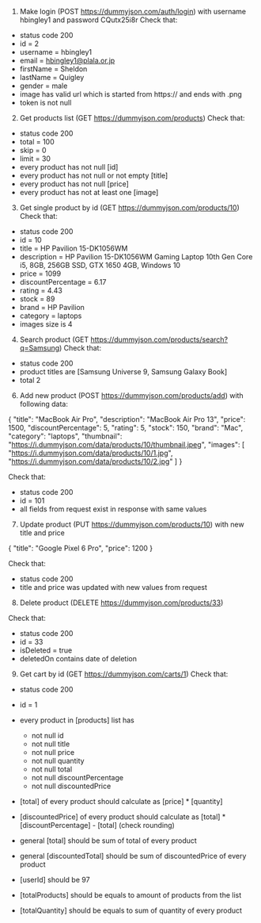 1. Make login (POST https://dummyjson.com/auth/login) with username hbingley1 and password CQutx25i8r
Check that:
* status code 200
* id = 2
* username = hbingley1
* email = hbingley1@plala.or.jp
* firstName = Sheldon
* lastName = Quigley
* gender = male
* image has valid url which is started from https:// and ends with .png
* token is not null


2. Get products list (GET https://dummyjson.com/products)
Check that:
* status code 200
* total = 100
* skip = 0
* limit = 30
* every product has not null [id]
* every product has not null or not empty [title]
* every product has not null [price]
* every product has not at least one [image]

3. Get single product by id (GET https://dummyjson.com/products/10)
Check that:
* status code 200
* id = 10
* title = HP Pavilion 15-DK1056WM
* description = HP Pavilion 15-DK1056WM Gaming Laptop 10th Gen Core i5, 8GB, 256GB SSD, GTX 1650 4GB, Windows 10
* price = 1099
* discountPercentage = 6.17
* rating = 4.43
* stock = 89
* brand = HP Pavilion
* category = laptops
* images size is 4

4. Search product (GET https://dummyjson.com/products/search?q=Samsung)
Check that:
* status code 200
* product titles are [Samsung Universe 9, Samsung Galaxy Book]
* total 2

6. Add new product (POST https://dummyjson.com/products/add) with following data:

{
    "title": "MacBook Air Pro",
    "description": "MacBook Air Pro 13",
    "price": 1500,
    "discountPercentage": 5,
    "rating": 5,
    "stock": 150,
    "brand": "Mac",
    "category": "laptops",
    "thumbnail": "https://i.dummyjson.com/data/products/10/thumbnail.jpeg",
    "images": [
        "https://i.dummyjson.com/data/products/10/1.jpg",
        "https://i.dummyjson.com/data/products/10/2.jpg"
    ]
}

Check that:
* status code 200
* id = 101
* all fields from request exist in response with same values


7. Update product (PUT https://dummyjson.com/products/10) with new title and price

{
    "title": "Google Pixel 6 Pro",
    "price": 1200
}

Check that:
* status code 200
* title and price was updated with new values from request

8. Delete product (DELETE https://dummyjson.com/products/33)

Check that:
* status code 200
* id = 33
* isDeleted = true
* deletedOn contains date of deletion


9. Get cart by id (GET https://dummyjson.com/carts/1)
Check that:

* status code 200
* id = 1
* every product in [products] list has
  * not null id
  * not null title
  * not null price
  * not null quantity
  * not null total
  * not null discountPercentage
  * not null discountedPrice
  
* [total] of every product should calculate as [price] * [quantity]
* [discountedPrice] of every product should calculate as [total] * [discountPercentage] - [total] (check rounding)
* general [total] should be sum of total of every product
* general [discountedTotal] should be sum of discountedPrice of every product
* [userId] should be 97
* [totalProducts] should be equals to amount of products from the list
* [totalQuantity] should be equals to sum of quantity of every product
